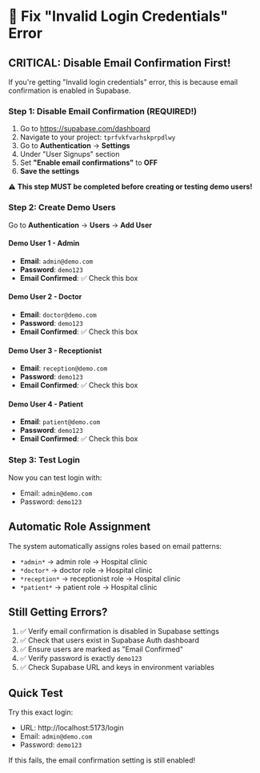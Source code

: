 # 🚨 Fix "Invalid Login Credentials" Error

## CRITICAL: Disable Email Confirmation First!

If you're getting "Invalid login credentials" error, this is because email confirmation is enabled in Supabase.

### Step 1: Disable Email Confirmation (REQUIRED!)
1. Go to https://supabase.com/dashboard
2. Navigate to your project: `tprfvkfvarhskprpdlwy`
3. Go to **Authentication** → **Settings**
4. Under "User Signups" section
5. Set **"Enable email confirmations"** to **OFF**
6. **Save the settings**

⚠️ **This step MUST be completed before creating or testing demo users!**

### Step 2: Create Demo Users
Go to **Authentication** → **Users** → **Add User**

#### Demo User 1 - Admin
- **Email**: `admin@demo.com`
- **Password**: `demo123`
- **Email Confirmed**: ✅ Check this box

#### Demo User 2 - Doctor
- **Email**: `doctor@demo.com`
- **Password**: `demo123`
- **Email Confirmed**: ✅ Check this box

#### Demo User 3 - Receptionist
- **Email**: `reception@demo.com`
- **Password**: `demo123`
- **Email Confirmed**: ✅ Check this box

#### Demo User 4 - Patient
- **Email**: `patient@demo.com`
- **Password**: `demo123`
- **Email Confirmed**: ✅ Check this box

### Step 3: Test Login
Now you can test login with:
- Email: `admin@demo.com`
- Password: `demo123`

## Automatic Role Assignment
The system automatically assigns roles based on email patterns:
- `*admin*` → admin role → Hospital clinic
- `*doctor*` → doctor role → Hospital clinic
- `*reception*` → receptionist role → Hospital clinic  
- `*patient*` → patient role → Hospital clinic

## Still Getting Errors?
1. ✅ Verify email confirmation is disabled in Supabase settings
2. ✅ Check that users exist in Supabase Auth dashboard
3. ✅ Ensure users are marked as "Email Confirmed"
4. ✅ Verify password is exactly `demo123`
5. ✅ Check Supabase URL and keys in environment variables

## Quick Test
Try this exact login:
- URL: http://localhost:5173/login
- Email: `admin@demo.com`
- Password: `demo123`

If this fails, the email confirmation setting is still enabled!